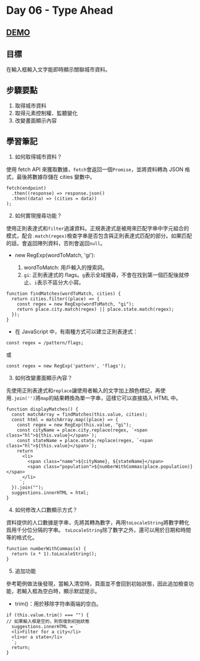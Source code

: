 # Day 06 - Type Ahead

## [DEMO](https://ayating.github.io/JavaScript30/06%20-%20Type%20Ahead/index-done.html)

## 目標

在輸入框輸入文字能即時顯示關聯城市資料。

## 步驟要點

1. 取得城市資料
2. 取得元素控制權、監聽變化
3. 改變畫面顯示內容

## 學習筆記

1. 如何取得城市資料？

使用 fetch API 來獲取數據，`fetch`會返回一個`Promise`，並將資料轉為 JSON 格式，最後將數據存儲在 cities 變數中。

```
fetch(endpoint)
  .then((response) => response.json()
  .then((data) => (cities = data))
);
```

2. 如何實現搜尋功能？

使用正則表達式和`filter`過濾資料。正規表達式是被用來匹配字串中字元組合的模式，配合`.match(regex)`檢查字串是否包含與正則表達式匹配的部分。如果匹配的話，會返回陣列資料，否則會返回`null`。

- new RegExp(wordToMatch, 'gi'):

  1. wordToMatch: 用戶輸入的搜索詞。
  2. `gi`: 正則表達式的 flags。`g`表示全域搜尋，不會在找到第一個匹配後就停止、`i`表示不區分大小寫。

```
function findMatches(wordToMatch, cities) {
  return cities.filter((place) => {
    const regex = new RegExp(wordToMatch, "gi");
    return place.city.match(regex) || place.state.match(regex);
  });
}
```

- 在 JavaScript 中，有兩種方式可以建立正則表達式：

```
const regex = /pattern/flags;
```

或

```
const regex = new RegExp('pattern', 'flags');
```

3. 如何改變畫面顯示內容？

先使用正則表達式和`replace`讓使用者輸入的文字加上顏色標記，再使用`.join('')`將`map`的結果轉換為單一字串，這樣它可以直接插入 HTML 中。

```
function displayMatches() {
  const matchArray = findMatches(this.value, cities);
  const html = matchArray.map((place) => {
    const regex = new RegExp(this.value, "gi");
    const cityName = place.city.replace(regex, `<span class="hl">${this.value}</span>`);
    const stateName = place.state.replace(regex, `<span class="hl">${this.value}</span>`);
    return `
      <li>
        <span class="name">${cityName}, ${stateName}</span>
        <span class="population">${numberWithCommas(place.population)}</span>
      </li>
     `;
  }).join("");
  suggestions.innerHTML = html;
}
```

4. 如何修改人口數顯示方式？

資料提供的人口數據是字串，先將其轉為數字，再用`toLocaleString`將數字轉化爲用千分位分隔的字串。
`toLocaleString`除了數字之外，還可以用於日期和時間等的格式化。

```
function numberWithCommas(x) {
  return (x * 1).toLocaleString();
}
```

5. 追加功能

參考範例做法後發現，當輸入清空時，頁面並不會回到初始狀態，因此追加檢查功能，若輸入框為空白時，顯示默認提示。

- trim()：用於移除字符串兩端的空白。

```
if (this.value.trim() === "") {
// 如果輸入框是空的，則恢復到初始狀態
  suggestions.innerHTML = `
  <li>Filter for a city</li>
  <li>or a state</li>
  `;
  return;
}
```
